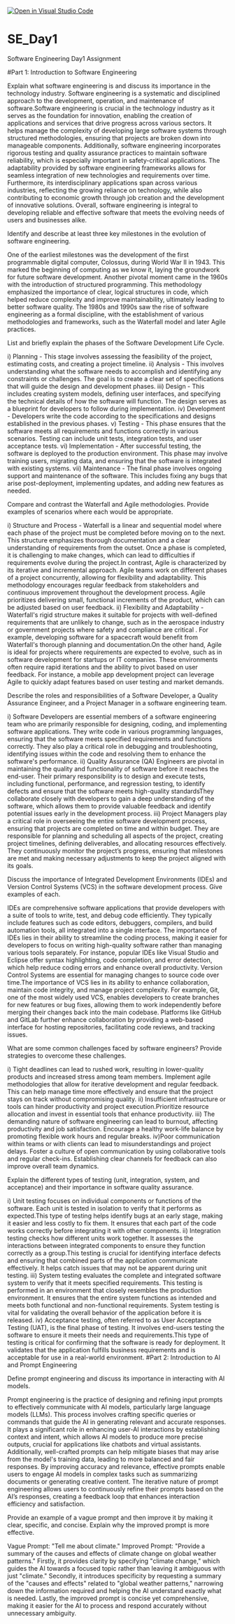 [![Open in Visual Studio Code](https://classroom.github.com/assets/open-in-vscode-2e0aaae1b6195c2367325f4f02e2d04e9abb55f0b24a779b69b11b9e10269abc.svg)](https://classroom.github.com/online_ide?assignment_repo_id=15567713&assignment_repo_type=AssignmentRepo)
# SE_Day1
Software Engineering Day1 Assignment

#Part 1: Introduction to Software Engineering

Explain what software engineering is and discuss its importance in the technology industry.
Software engineering is a systematic and disciplined approach to the development, operation, and maintenance of software.Software engineering is crucial in the technology industry as it serves as the foundation for innovation, enabling the creation of applications and services that drive progress across various sectors. It helps manage the complexity of developing large software systems through structured methodologies, ensuring that projects are broken down into manageable components. Additionally, software engineering incorporates rigorous testing and quality assurance practices to maintain software reliability, which is especially important in safety-critical applications. The adaptability provided by software engineering frameworks allows for seamless integration of new technologies and requirements over time. Furthermore, its interdisciplinary applications span across various industries, reflecting the growing reliance on technology, while also contributing to economic growth through job creation and the development of innovative solutions. Overall, software engineering is integral to developing reliable and effective software that meets the evolving needs of users and businesses alike.


Identify and describe at least three key milestones in the evolution of software engineering.

One of the earliest milestones was the development of the first programmable digital computer, Colossus, during World War II in 1943. This marked the beginning of computing as we know it, laying the groundwork for future software development.
Another pivotal moment came in the 1960s with the introduction of structured programming. This methodology emphasized the importance of clear, logical structures in code, which helped reduce complexity and improve maintainability, ultimately leading to better software quality. 
The 1980s and 1990s saw the rise of software engineering as a formal discipline, with the establishment of various methodologies and frameworks, such as the Waterfall model and later Agile practices.

List and briefly explain the phases of the Software Development Life Cycle.

i) Planning -  This stage involves assessing the feasibility of the project, estimating costs, and creating a project timeline.
ii) Analysis - This involves understanding what the software needs to accomplish and identifying any constraints or challenges. The goal is to create a clear set of specifications that will guide the design and development phases.
iii) Design -  This includes creating system models, defining user interfaces, and specifying the technical details of how the software will function. The design serves as a blueprint for developers to follow during implementation.
iv) Development - Developers write the code according to the specifications and designs established in the previous phases.
v) Testing - This phase ensures that the software meets all requirements and functions correctly in various scenarios. Testing can include unit tests, integration tests, and user acceptance tests. 
vi) Implementation - After successful testing, the software is deployed to the production environment. This phase may involve training users, migrating data, and ensuring that the software is integrated with existing systems. 
vii) Maintenance - The final phase involves ongoing support and maintenance of the software. This includes fixing any bugs that arise post-deployment, implementing updates, and adding new features as needed.

Compare and contrast the Waterfall and Agile methodologies. Provide examples of scenarios where each would be appropriate.

i) Structure and Process - Waterfall is a linear and sequential model where each phase of the project must be completed before moving on to the next. This structure emphasizes thorough documentation and a clear understanding of requirements from the outset. Once a phase is completed, it is challenging to make changes, which can lead to difficulties if requirements evolve during the project.In contrast, Agile is characterized by its iterative and incremental approach. Agile teams work on different phases of a project concurrently, allowing for flexibility and adaptability. This methodology encourages regular feedback from stakeholders and continuous improvement throughout the development process. Agile prioritizes delivering small, functional increments of the product, which can be adjusted based on user feedback.
ii) Flexibility and Adaptability - Waterfall's rigid structure makes it suitable for projects with well-defined requirements that are unlikely to change, such as in the aerospace industry or government projects where safety and compliance are critical . For example, developing software for a spacecraft would benefit from Waterfall's thorough planning and documentation.On the other hand, Agile is ideal for projects where requirements are expected to evolve, such as in software development for startups or IT companies. These environments often require rapid iterations and the ability to pivot based on user feedback. For instance, a mobile app development project can leverage Agile to quickly adapt features based on user testing and market demands.



Describe the roles and responsibilities of a Software Developer, a Quality Assurance Engineer, and a Project Manager in a software engineering team.

i) Software Developers are essential members of a software engineering team who are primarily responsible for designing, coding, and implementing software applications. They write code in various programming languages, ensuring that the software meets specified requirements and functions correctly. They also play a critical role in debugging and troubleshooting, identifying issues within the code and resolving them to enhance the software's performance. 
ii) Quality Assurance (QA) Engineers are pivotal in maintaining the quality and functionality of software before it reaches the end-user. Their primary responsibility is to design and execute tests, including functional, performance, and regression testing, to identify defects and ensure that the software meets high-quality standardsThey collaborate closely with developers to gain a deep understanding of the software, which allows them to provide valuable feedback and identify potential issues early in the development process.
iii) Project Managers play a critical role in overseeing the entire software development process, ensuring that projects are completed on time and within budget. They are responsible for planning and scheduling all aspects of the project, creating project timelines, defining deliverables, and allocating resources effectively. They continuously monitor the project’s progress, ensuring that milestones are met and making necessary adjustments to keep the project aligned with its goals. 

Discuss the importance of Integrated Development Environments (IDEs) and Version Control Systems (VCS) in the software development process. Give examples of each.

IDEs are comprehensive software applications that provide developers with a suite of tools to write, test, and debug code efficiently. They typically include features such as code editors, debuggers, compilers, and build automation tools, all integrated into a single interface. The importance of IDEs lies in their ability to streamline the coding process, making it easier for developers to focus on writing high-quality software rather than managing various tools separately. For instance, popular IDEs like Visual Studio and Eclipse offer syntax highlighting, code completion, and error detection, which help reduce coding errors and enhance overall productivity.
Version Control Systems are essential for managing changes to source code over time.The importance of VCS lies in its ability to enhance collaboration, maintain code integrity, and manage project complexity. For example, Git, one of the most widely used VCS, enables developers to create branches for new features or bug fixes, allowing them to work independently before merging their changes back into the main codebase. Platforms like GitHub and GitLab further enhance collaboration by providing a web-based interface for hosting repositories, facilitating code reviews, and tracking issues.


What are some common challenges faced by software engineers? Provide strategies to overcome these challenges.

i) Tight deadlines can lead to rushed work, resulting in lower-quality products and increased stress among team members. Implement agile methodologies that allow for iterative development and regular feedback. This can help manage time more effectively and ensure that the project stays on track without compromising quality.
ii) Insufficient infrastructure or tools can hinder productivity and project execution.Prioritize resource allocation and invest in essential tools that enhance productivity. 
iii) The demanding nature of software engineering can lead to burnout, affecting productivity and job satisfaction. Encourage a healthy work-life balance by promoting flexible work hours and regular breaks.
iv)Poor communication within teams or with clients can lead to misunderstandings and project delays. Foster a culture of open communication by using collaborative tools and regular check-ins. Establishing clear channels for feedback can also improve overall team dynamics.

Explain the different types of testing (unit, integration, system, and acceptance) and their importance in software quality assurance.

i) Unit testing focuses on individual components or functions of the software. Each unit is tested in isolation to verify that it performs as expected.This type of testing helps identify bugs at an early stage, making it easier and less costly to fix them. It ensures that each part of the code works correctly before integrating it with other components.
ii) Integration testing checks how different units work together. It assesses the interactions between integrated components to ensure they function correctly as a group.This testing is crucial for identifying interface defects and ensuring that combined parts of the application communicate effectively. It helps catch issues that may not be apparent during unit testing.
iii)  System testing evaluates the complete and integrated software system to verify that it meets specified requirements. This testing is performed in an environment that closely resembles the production environment. It ensures that the entire system functions as intended and meets both functional and non-functional requirements. System testing is vital for validating the overall behavior of the application before it is released. 
iv) Acceptance testing, often referred to as User Acceptance Testing (UAT), is the final phase of testing. It involves end-users testing the software to ensure it meets their needs and requirements.This type of testing is critical for confirming that the software is ready for deployment. It validates that the application fulfills business requirements and is acceptable for use in a real-world environment. 
#Part 2: Introduction to AI and Prompt Engineering

 
Define prompt engineering and discuss its importance in interacting with AI models.

Prompt engineering is the practice of designing and refining input prompts to effectively communicate with AI models, particularly large language models (LLMs). This process involves crafting specific queries or commands that guide the AI in generating relevant and accurate responses. It plays a significant role in enhancing user-AI interactions by establishing context and intent, which allows AI models to produce more precise outputs, crucial for applications like chatbots and virtual assistants. Additionally, well-crafted prompts can help mitigate biases that may arise from the model's training data, leading to more balanced and fair responses. By improving accuracy and relevance, effective prompts enable users to engage AI models in complex tasks such as summarizing documents or generating creative content. The iterative nature of prompt engineering allows users to continuously refine their prompts based on the AI’s responses, creating a feedback loop that enhances interaction efficiency and satisfaction. 



Provide an example of a vague prompt and then improve it by making it clear, specific, and concise. Explain why the improved prompt is more effective.

Vague Prompt: "Tell me about climate."
Improved Prompt: "Provide a summary of the causes and effects of climate change on global weather patterns."
 Firstly, it provides clarity by specifying "climate change," which guides the AI towards a focused topic rather than leaving it ambiguous with just "climate." Secondly, it introduces specificity by requesting a summary of the "causes and effects" related to "global weather patterns," narrowing down the information required and helping the AI understand exactly what is needed. Lastly, the improved prompt is concise yet comprehensive, making it easier for the AI to process and respond accurately without unnecessary ambiguity. 
